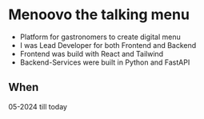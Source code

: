 # Menoovo the talking menu

- Platform for gastronomers to create digital menu
- I was Lead Developer for both Frontend and Backend
- Frontend was build with React and Tailwind
- Backend-Services were built in Python and FastAPI

## When

05-2024 till today

